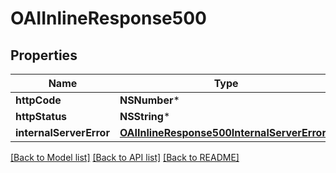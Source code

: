 # OAIInlineResponse500

## Properties
Name | Type | Description | Notes
------------ | ------------- | ------------- | -------------
**httpCode** | **NSNumber*** |  | [optional] 
**httpStatus** | **NSString*** |  | [optional] 
**internalServerError** | [**OAIInlineResponse500InternalServerError***](OAIInlineResponse500InternalServerError.md) |  | [optional] 

[[Back to Model list]](../README.md#documentation-for-models) [[Back to API list]](../README.md#documentation-for-api-endpoints) [[Back to README]](../README.md)


